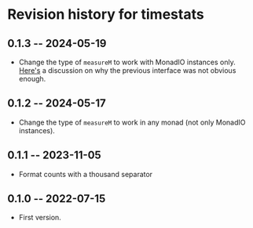 # Revision history for timestats

## 0.1.3 -- 2024-05-19

* Change the type of `measureM` to work with MonadIO instances only.
  [Here's](https://discourse.haskell.org/t/trick-to-lift-io-into-any-monad/9584/9)
  a discussion on why the previous interface was not obvious enough.

## 0.1.2 -- 2024-05-17

* Change the type of `measureM` to work in any monad (not only MonadIO instances).

## 0.1.1 -- 2023-11-05

* Format counts with a thousand separator

## 0.1.0 -- 2022-07-15

* First version.
